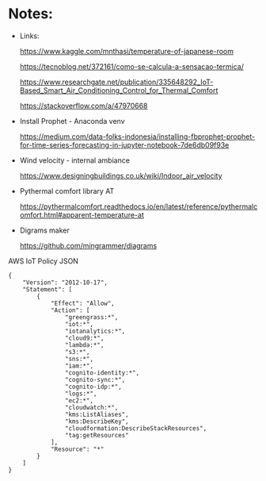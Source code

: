 # Notes:

- Links:

    https://www.kaggle.com/mnthasi/temperature-of-japanese-room

    https://tecnoblog.net/372161/como-se-calcula-a-sensacao-termica/

    https://www.researchgate.net/publication/335648292_IoT-Based_Smart_Air_Conditioning_Control_for_Thermal_Comfort

    https://stackoverflow.com/a/47970668


- Install Prophet - Anaconda venv

    https://medium.com/data-folks-indonesia/installing-fbprophet-prophet-for-time-series-forecasting-in-jupyter-notebook-7de6db09f93e


- Wind velocity - internal ambiance

    https://www.designingbuildings.co.uk/wiki/Indoor_air_velocity


- Pythermal comfort library AT

    https://pythermalcomfort.readthedocs.io/en/latest/reference/pythermalcomfort.html#apparent-temperature-at


- Digrams maker 

    https://github.com/mingrammer/diagrams


AWS IoT Policy JSON

    {
        "Version": "2012-10-17",
        "Statement": [
            {
                "Effect": "Allow",
                "Action": [
                    "greengrass:*",
                    "iot:*",
                    "iotanalytics:*",
                    "cloud9:*",
                    "lambda:*",
                    "s3:*",
                    "sns:*",
                    "iam:*",
                    "cognito-identity:*",
                    "cognito-sync:*",
                    "cognito-idp:*",
                    "logs:*",
                    "ec2:*",
                    "cloudwatch:*",
                    "kms:ListAliases",
                    "kms:DescribeKey",
                    "cloudformation:DescribeStackResources",
                    "tag:getResources"
                ],
                "Resource": "*"
            }
        ]
    }